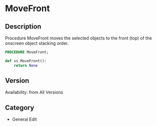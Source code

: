 # MoveFront

## Description
Procedure MoveFront moves the selected objects to the front (top) of the onscreen object stacking order.

```pascal
PROCEDURE MoveFront;
```

```python
def vs.MoveFront():
    return None
```

## Version
Availability: from All Versions

## Category
* General Edit

